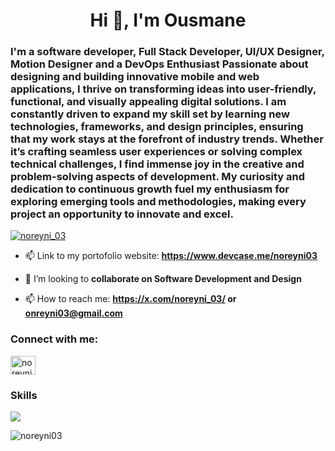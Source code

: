 <h1 align="center">Hi 👋, I'm Ousmane</h1>
<h3 >I'm a software developer, Full Stack Developer, UI/UX Designer, Motion Designer and a DevOps Enthusiast Passionate about designing and building innovative mobile and web applications, I thrive on transforming ideas into user-friendly, functional, and visually appealing digital solutions. I am constantly driven to expand my skill set by learning new technologies, frameworks, and design principles, ensuring that my work stays at the forefront of industry trends. Whether it’s crafting seamless user experiences or solving complex technical challenges, I find immense joy in the creative and problem-solving aspects of development. My curiosity and dedication to continuous growth fuel my enthusiasm for exploring emerging tools and methodologies, making every project an opportunity to innovate and excel.</h3>

<p align="left"> <a href="https://twitter.com/noreyni_03" target="blank"><img src="https://img.shields.io/twitter/follow/noreyni_03?logo=twitter&style=for-the-badge" alt="noreyni_03" /></a> </p>

- 📫 Link to my portofolio website: **https://www.devcase.me/noreyni03**
  
- 👯 I’m looking to **collaborate on Software Development and Design**

- 📫 How to reach me: **https://x.com/noreyni_03/ or onreyni03@gmail.com**

<h3 align="left">Connect with me:</h3>
<p align="left">
<a href="https://twitter.com/noreyni_03" target="blank"><img align="center" src="https://raw.githubusercontent.com/rahuldkjain/github-profile-readme-generator/master/src/images/icons/Social/twitter.svg" alt="noreyni_03" height="30" width="40" /></a>
</p>

<p align="left">
  <h3 align="left">Skills</h3>
  <a href="https://skillicons.dev">
    <img src="https://skillicons.dev/icons?i=git,kubernetes,docker,c,ae,anaconda,androidstudio,angular,ansible,aws,azure,bash,bootstrap,cpp,cassandra,cloudflare,css,dart,deno,discord,django,elasticsearch,express,fastapi,figma,firebase,flask,flutter,github,gitlab,go,gradle,graphql,htmx,ai,java,js,jenkins,kafka,kali,laravel,linux,mongodb,mysql,nestjs,nextjs,nginx,nodejs,ps,php,postgres,postman,pr,py,react,spring,supabase,terraform,ts," />
  </a>
</p>

<p><img align="center" src="https://github-readme-stats.vercel.app/api/top-langs?username=noreyni03&show_icons=true&locale=en&layout=compact" alt="noreyni03" /></p>
